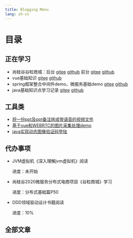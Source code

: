 ```yaml
---
title: Blogging Menu
lang: zh-cn
---
```

# 目录

##  正在学习
* 尚硅谷谷粒商城：后台 [gitee](https://gitee.com/ching7777/guliproject) [github](https://github.com/ching7/guliproject/tree/master) 前台 [gitee](https://gitee.com/ching7777/renren-fast-vue) [github](https://github.com/ching7/renren-fast-vue)
* vue基础知识 [gitee](https://gitee.com/ching7777/vueStudy) [github](https://github.com/ching7/vueStudy)
* spring框架整合中间件demo，微服务基础demo  [gitee](https://gitee.com/ching7777/springStudy) [github](https://github.com/ching7/springStudy)
* java基础知识点学习记录   [gitee](https://gitee.com/ching7777/javaBaseStudy) [github](https://github.com/ching7/javaBaseStudy)

## 工具类

* [将一份ppt及ppt备注转成带语音的视频文件](https://github.com/ching7/ppt2video)
* [基于vue和WEBRTC的图片采集处理demo](https://github.com/ching7/imageCaptureDemo/blob/master/imageCapture.html)
* [java实现动态图像验证码登陆](https://github.com/ching7/javaBaseStudy/tree/master/java-validCode)

## 代办事项

* JVM虚拟机《深入理解jvm虚拟机》阅读

   进度：未开始

* 尚硅谷2020微服务分布式电商项目《谷粒商城》学习

  进度：分布式基础篇P50

* DDD领域驱动设计书籍阅读

  进度：10%


## 全部文章

<template>
    <ol class='main-ol'>
        <li class='main-li'  v-for="(item, index) in list" :key="index" @click="go(item)">
            <span class="dir">{{ nav[item.path.substring((item.path.lastIndexOf('.html')),-1)] }} /</span> <!--匹配当前文章所属栏目-->
            <span class="tit">{{ item.title }}</span>
            <span class="date" v-bind:class="{'main-li-redfont': index===0 || index===1 }">{{ index===0 || index===1 ? item.frontmatter.updateDate + " " + latestMsg : item.frontmatter.updateDate }}</span>
        </li>
    </ol>
</template>

<script>
export default {
  // TODO 分页、分类页展示、最近在学
  data() {
    return {
      latestMsg:'NEW'
    }
  },
  computed: {
      list () {
          debugger
          // let res2 = this.$site.pages
          let res = this.$site.pages
              .filter(item => item.regularPath.indexOf(".html") !== -1) //只显示内容页，不显示栏目首页
              .sort((a, b) => {
                  const av = a.frontmatter.updateDate ? new Date(a.frontmatter.updateDate).valueOf() : 0
                  const bv = b.frontmatter.updateDate ? new Date(b.frontmatter.updateDate).valueOf() : 0
                  return bv - av //模糊比较，倒序排列，此处未对非预期日期格式作兼容处理
              })
              .map(item => {
                      item.dir = '/' + item.path.split('/')[1] + '/'
                      return item
                  })
          return res
      }
      ,
      //栏目数组
      nav() {
        const n = this.$site.themeConfig.sidebar
        let res = {}
        for(let key in n) {
          let value =  n[key]
          value.forEach(element => {
            let title = element.title
            let children = element.children
            children.forEach(element => {
              res[element]=title
            });
          });
        }
        return res
      }
  },
  methods: {
    go(item) {
      //超链接
        location.href = this.$site.base + item.path.substring(1)
    }
  },
}
</script>

<style>
.main-ol {
  line-height: 1.7;
  display: block;
  list-style-type: decimal;
  margin-block-start: 1em;
  margin-block-end: 1em;
  margin-inline-start: 0px;
  margin-inline-end: 0px;
  padding-inline-start: 40px;
}
.main-li {
    color: rgb(170, 170, 170);
    cursor: pointer;
    list-style: none;
    padding: 0px 0.3rem 0.3rem 0.4rem;
}
.main-li-redfont {
    color:red;
}
.dir {
    color: rgb(0, 136, 0);
}
.tit {
    color: rgb(0, 136, 0);
}
.date {
    font-size: 0.8rem;
    line-height: 1.4;
    vertical-align: text-top;
}

</style>
